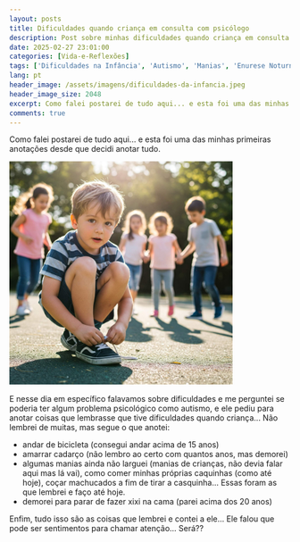 ```yaml
---
layout: posts
title: Dificuldades quando criança em consulta com psicólogo
description: Post sobre minhas dificuldades quando criança em consulta com psicólogo
date: 2025-02-27 23:01:00
categories: [Vida-e-Reflexões]
tags: ['Dificuldades na Infância', 'Autismo', 'Manias', 'Enurese Noturna', 'Andar de Bicicleta', 'Amarrar Cadarço', 'Memórias da Infância', 'Atenção']
lang: pt
header_image: /assets/imagens/dificuldades-da-infancia.jpeg
header_image_size: 2048
excerpt: Como falei postarei de tudo aqui... e esta foi uma das minhas primeiras anotações desde que deci..
comments: true
---
```


Como falei postarei de tudo aqui... e esta foi uma das minhas primeiras anotações desde que decidi anotar tudo.

<img loading='lazy' alt="Dificuldades quando criança" src="/assets/imagens/dificuldades-da-infancia.jpeg" width="400" height="400">

E nesse dia em específico falavamos sobre dificuldades e me perguntei se poderia ter algum problema psicológico como autismo, e ele pediu para anotar coisas que lembrasse que tive dificuldades quando criança... Não lembrei de muitas, mas segue o que anotei:

* andar de bicicleta (consegui andar acima de 15 anos)
* amarrar cadarço (não lembro ao certo com quantos anos, mas demorei)
* algumas manias ainda não larguei (manias de crianças, não devia falar aqui mas lá vai), como comer minhas próprias caquinhas (como até hoje), coçar machucados a fim de tirar a casquinha... Essas foram as que lembrei e faço até hoje.
* demorei para parar de fazer xixi na cama (parei acima dos 20 anos)

Enfim, tudo isso são as coisas que lembrei e contei a ele... Ele falou que pode ser sentimentos para chamar atenção... Será??
